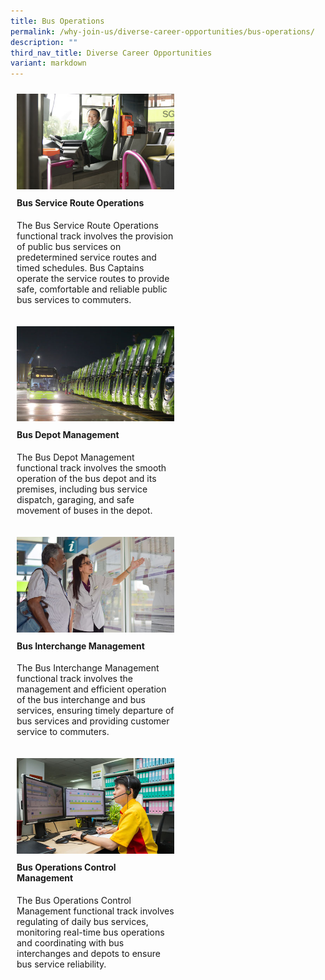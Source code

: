 ```yaml
---
title: Bus Operations
permalink: /why-join-us/diverse-career-opportunities/bus-operations/
description: ""
third_nav_title: Diverse Career Opportunities
variant: markdown
---
```

<div style="display: flex;
      flex-wrap: wrap;
      justify-content: left;">
<div style="float: left;
      width: 50%;
      padding: 10px;">
    <img style="width:100%" alt="Image 1" src="/images/bus-service-route-operations-447x271-1.jpg">
    <h4 style="margin-top:10px;" id="bus-operations">Bus Service Route Operations</h4>
	<p style="margin-top:10px;">The Bus Service Route Operations functional track involves the provision of public bus services on predetermined service routes and timed schedules. Bus Captains operate the service routes to provide safe, comfortable and reliable public bus services to commuters.</p>
	<p>
  </p></div>
  <div style="float: left;
      width: 50%;
      padding: 10px;">
    <img style="width:100%" alt="Image 2" src="/images/bus-depot-management-447x271-1.jpg">
   <h4 style="margin-top:10px;" id="Bus-Operations">Bus Depot Management</h4>
	<p style="margin-top:10px;">The Bus Depot Management functional track involves the smooth operation of the bus depot and its premises, including bus service dispatch, garaging, and safe movement of buses in the depot.</p>
		
  </div>
			<div style="float: left;
      width: 50%;
      padding: 10px;">
    <img style="width:100%" alt="Image 1" src="/images/bus-interchange-management-447x271-1.jpg">
     <h4 style="margin-top:10px;" id="Engineering-Train">Bus Interchange Management</h4>
	<p style="margin-top:10px;">The Bus Interchange Management functional track involves the management and efficient operation of the bus interchange and bus services, ensuring timely departure of bus services and providing customer service to commuters.</p>
				
  </div>
<div style="float: left;
      width: 50%;
      padding: 10px;">
    <img style="width:100%" alt="Image 1" src="/images/bus-operations-control-management-447x271-1.jpg">
     <h4 style="margin-top:10px;" id="Bus-Operations">Bus Operations Control Management</h4>
	<p style="margin-top:10px;">The Bus Operations Control Management functional track involves regulating of daily bus services, monitoring real-time bus operations and coordinating with bus interchanges and depots to ensure bus service reliability.</p>
  </div>

</div>